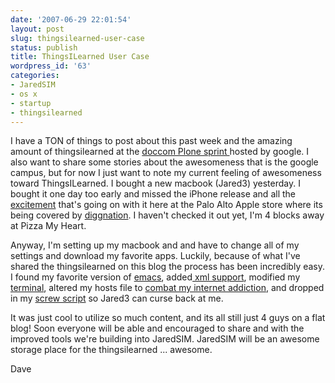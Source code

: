 ```yaml
---
date: '2007-06-29 22:01:54'
layout: post
slug: thingsilearned-user-case
status: publish
title: ThingsILearned User Case
wordpress_id: '63'
categories:
- JaredSIM
- os x
- startup
- thingsilearned
---
```


I have a TON of things to post about this past week and the amazing amount of thingsilearned at the [doccom Plone sprint ](http://www.plonegetpaid.com/updates/archive/2007/05/09/additional-spots-available-at-doccom-sprint)hosted by google.  I also want to share some stories about the awesomeness that is the google campus, but for now I just want to note my current feeling of awesomeness toward ThingsILearned.  I bought a new macbook (Jared3) yesterday.  I bought it one day too early and missed the iPhone release and all the [excitement](http://pownce.com/kevin/notes/1328/) that's going on with it here at the Palo Alto Apple store where its being covered by [diggnation](http://pownce.com/kevin/notes/1328/).  I haven't checked it out yet, I'm 4 blocks away at Pizza My Heart.

Anyway, I'm setting up my macbook and and have to change all of my settings and download my favorite apps.  Luckily, because of what I've shared the thingsilearned on this blog the process has been incredibly easy.  I found my favorite version of [emacs](http://thingsilearned.wordpress.com/2007/05/07/emacs-for-macs/), added[ xml support](http://thingsilearned.wordpress.com/2007/06/10/xml-syntax-on-emacs/), modified my [terminal](http://thingsilearned.wordpress.com/2007/06/07/os-x-terminal-prompt/), altered my hosts file to [combat my internet addiction](http://thingsilearned.wordpress.com/2007/05/04/combating-internet-addiction/), and dropped in my [screw script](http://thingsilearned.wordpress.com/2007/04/26/screw-you-a-python-example/) so Jared3 can curse back at me.

It was just cool to utilize so much content, and its all still just 4 guys on a flat blog!  Soon everyone will be able and encouraged to share and with the improved tools we're building into JaredSIM.  JaredSIM will be an awesome storage place for the thingsilearned ... awesome.


Dave
